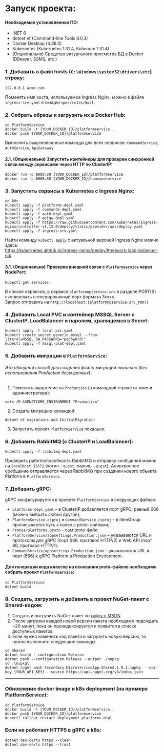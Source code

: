 # Запуск проекта:

#### Необходимое установленное ПО:
- .NET 6
- dotnet ef (Command-line Tools 9.0.3)
- Docker Desktop (4.38.0)
- Kubernetes (Kubernetes 1.31.4, Kubeadm 1.31.4)
- (Опционально) Средство визуального просмотра БД в Docker (DBeaver, SSMS, etc.)


### 1. Добавить в файл hosts (`C:\Windows\system32\drivers\etc`) строку:
```
127.0.0.1 acme.com
```
Поменять имя хоста, используемое Ingress Nginx, можно в файле `ingress-srv.yaml` в секции `spec/rules/host`.


### 2. Собрать образы и загрузить их в Docker Hub:
```
cd PlatformService
docker build -t {YOUR_DOCKER_ID}/platformservice .
docker push {YOUR_DOCKER_ID}/platformservice
```
Выполнить вышеописанные команды для всех сервисов: `CommandService`, `AuthService`, `ApiGateway`


#### 2.1. (Опционально) Запустить контейнеры для проверки синхронной связи между сервисами через HTTP по ClusterIP:
```
docker run -p 8080:80 {YOUR_DOCKER_ID}/platformservice
docker run -p 8080:80 {YOUR_DOCKER_ID}/commandservice
```


### 3. Запустить сервисы в Kubernetes с Ingress Nginx:
```
cd k8s
kubectl apply -f platforms-depl.yaml
kubectl apply -f commands-depl.yaml
kubectl apply -f auth-depl.yaml
kubectl apply -f apigw-depl.yaml
kubectl apply -f https://raw.githubusercontent.com/kubernetes/ingress-nginx/controller-v1.12.0/deploy/static/provider/aws/deploy.yaml
kubectl apply -f ingress-srv.yaml
```
Найти команду `kubectl apply` с актуальной версией Ingress Nginx можно здесь: <br />
https://kubernetes.github.io/ingress-nginx/deploy/#network-load-balancer-nlb


#### 3.1. (Опционально) Проверка внешней связи с `PlatformService` через NodePort:
```
kubectl get services
```
В списке сервисов, в сервисе `platformnpservice-srv` в разделе PORT(S) скопировать сгенерированный порт формата 3хххх. <br />
Запрос отправить на `http://localhost:{platformnpservice-srv_PORT}`


### 4. Добавить Local PVC и контейнер MSSQL Server с ClusterIP, LoadBalancer и паролем, хранящемся в Secret:
```
kubectl apply -f local-pvc.yaml
kubectl create secret generic mssql --from-literal=MSSQL_SA_PASSWORD="pa55w0rd!"
kubectl apply -f mssql-plat-depl.yaml
```


### 5. Добавить миграции в `PlatformService`:
###### Это обходной способ для создания файла миграции локально (без использования Production базы данных).
1. Поменять окружение на `Production` (в командной строке от имени администратора):
```
setx /M ASPNETCORE_ENVIRONMENT "Production"
```
2. Создать миграцию командой:
```
dotnet ef migrations add InitialMigration 
```
3. Запустить проект `PlatformService` локально.


### 6. Добавить RabbitMQ (с ClusterIP и LoadBalancer):
```
kubectl apply -f rabbitmq-depl.yaml
```
Проверить работоспособность RabbitMQ и отправку сообщений можно на `localhost:15672` (логин – `guest`, пароль – `guest`).
Асинхронное сообщение отправляется через RabbitMQ при создании нового объекта Platform в `PlatformService`.


### 7. Добавить gRPC:
gRPC конфигурируется в проекте `PlatformService` в следующих файлах:
- `platforms-depl.yaml` – в ClusterIP добавляется порт gRPC, равный 666 (можно выбрать любой другой);
- `PlatformService.csproj` и `CommandService.csproj` – в ItemGroup прописывается путь к папке с proto-файлами;
- `Protos/platforms.proto` – сам proto-файл; 
- `PlatformService/appsettings.Production.json` – указываются URL и протоколы для gRPC (порт 666, протокол HTTP/2) и Web API (порт 80, протокол HTTP/1);
- `CommandService/appsettings.Production.json` – указываются URL и порт (666) к gRPC Platform в Production Environment. <br />

#### Для генерации кода классов на основании proto-файлов необходимо собрать проект `PlatformService`:
```
cd PlatformService
dotnet build 
```


### 8. Создать, загрузить и добавить в проект NuGet-пакет с Shared-кодом:
1. Создать и выгрузить NuGet-пакет по [гайду с MSDN](https://learn.microsoft.com/ru-ru/nuget/quickstart/create-and-publish-a-package-using-the-dotnet-cli)
2. После загрузки каждой новой версии пакета необходимо подождать ~20 минут, пока он проиндексируется и появится в списке доступных пакетов
3. Если нужно изменить код пакета и загрузить новую версию, то нужно выполнить следующие команды:
```
cd Shared
dotnet build --configuration Release
dotnet pack --configuration Release --output ./nupkg
cd .\nupkg\
dotnet nuget push Secxndary.MicroserviceApp.Shared.1.0.1.nupkg  --api-key {YOUR_API_KEY} --source https://api.nuget.org/v3/index.json
```

<hr />

### Обновление docker image и k8s deployment (на примере PlatformService):
```
cd PlatformService
docker build -t {YOUR_DOCKER_ID}/platformservice .
docker push {YOUR_DOCKER_ID}/platformservice
kubectl rollout restart deployment platforms-depl
```


### Если не работает HTTPS в gRPC в k8s:
```
dotnet dev-certs https --clean
dotnet dev-certs https --trust
```
